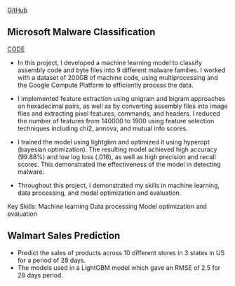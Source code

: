 [GitHub](https://github.com/arun-kumar-c-s)

## Microsoft Malware Classification 
[CODE](https://github.com/arun-kumar-c-s/Microsoft-Malware-Classification-Challenge)
- In this project, I developed a machine learning model to classify assembly code and byte files into 9 different malware families. I worked with a dataset of 200GB of machine code, using multiprocessing and the Google Compute Platform to efficiently process the data.

- I implemented feature extraction using unigram and bigram approaches on hexadecimal pairs, as well as by converting assembly files into image files and extracting pixel features, commands, and headers. I reduced the number of features from 140000 to 1900 using feature selection techniques including chi2, annova, and mutual info scores.

- I trained the model using lightgbm and optimized it using hyperopt (bayesian optimization). The resulting model achieved high accuracy (99.88%) and low log loss (.016), as well as high precision and recall scores. This demonstrated the effectiveness of the model in detecting malware.

- Throughout this project, I demonstrated my skills in machine learning, data processing, and model optimization and evaluation.

Key Skills:
      Machine learning
      Data processing
      Model optimization and evaluation
      

## Walmart Sales Prediction
- Predict the sales of products across 10 different stores in 3 states in US for a period of 28 days.
- The models used in a LightGBM model which gave an RMSE of 2.5 for 28 days period.
